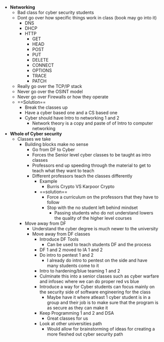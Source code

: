 - **Networking**
	- Bad class for cyber security students
	- Dont go over how specific things work in class (book may go into it)
		- DNS
		- DHCP
		- HTTP
			- GET
			- HEAD
			- POST
			- PUT
			- DELETE
			- CONNECT
			- OPTIONS
			- TRACE
			- PATCH
	- Really go over the TCP/IP stack
	- Never go over the OSINT model
	- Never go over Firewalls or how they operate
	- ==Solution==
		- Break the classes up
		- Have a cyber based one and a CS based one
		- Cyber should have Intro to networking 1 and 2
			- Network theory is a copy and paste of of Intro to computer networking
- **Whole of Cyber security**
	- Classes we take
		- Building blocks make no sense
			- Go from DF to Cyber
			- Forces the Senior level cyber classes to be taught as intro classes
			- Professors end up speeding through the material to get to teach what they want to teach
			- Different professors teach the classes differently
				- Example
					- Burris Crypto VS Karpoor Crypto
				- ==solution== 
					- Force a curriculum on the professors that they have to follow
					- Stop with the no student left behind mindset
						- Passing students who do not understand lowers the quality of the higher level courses
		- Move away from DF
			- Understand the cyber degree is much newer to the university
			- Move away from DF classes
				- Introduce DF Tools
					- Can be used to teach students DF and the process
				- DF 1 and 2 moved to IA 1 and 2
				- Do intro to pentest 1 and 2
					- I already do intro to pentest on the side and have many students come to it
				- Intro to hardening/blue teaming 1 and 2
				- Culminate this into a senior classes such as cyber warfare and infosec where we can do proper red vs blue
				- Introduce a way for Cyber students can focus mainly on the security side of software engineering for the class
					- Maybe have it where atleast 1 cyber student is in a group and their job is to make sure that the program is as secure as they can make it
				- Keep Programming 1 and 2 and DSA
					- Great classes for us
				- Look at other universities path
					- Would allow for brainstorming of ideas for creating a more fleshed out cyber security path